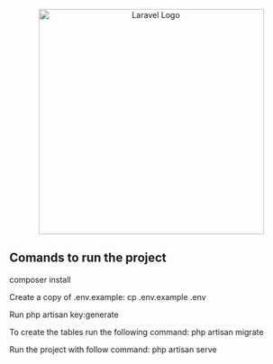 <p align="center"><a href="https://laravel.com" target="_blank"><img src="https://raw.githubusercontent.com/laravel/art/master/logo-lockup/5%20SVG/2%20CMYK/1%20Full%20Color/laravel-logolockup-cmyk-red.svg" width="400" alt="Laravel Logo"></a></p>

## Comands to run the project

composer install

Create a copy of .env.example: cp .env.example .env

Run php artisan key:generate

To create the tables run the following command: php artisan migrate

Run the project with follow command: php artisan serve
